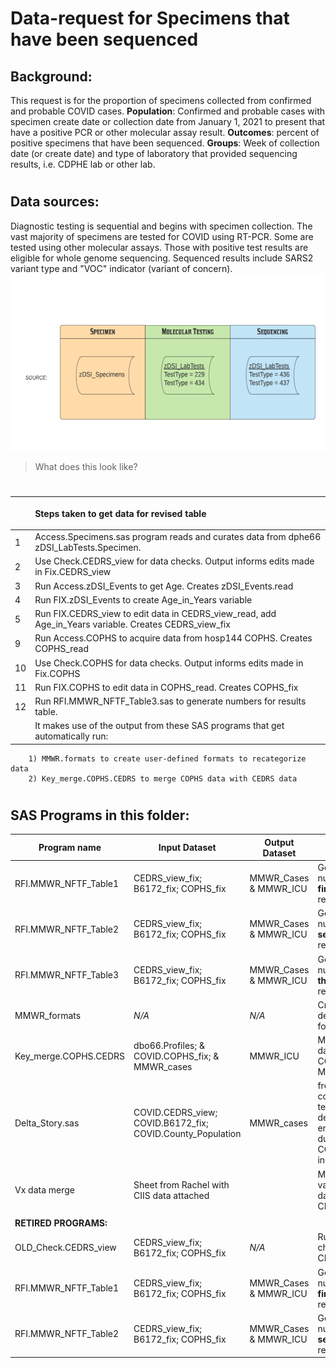 # Data-request for Specimens that have been sequenced 
## Background:
This request is for the proportion of specimens collected from confirmed and probable COVID cases.  **Population**:  Confirmed and probable cases with specimen create date or collection date from January 1, 2021 to present that have a positive PCR or other molecular assay result.  **Outcomes**: percent of positive specimens that have been sequenced.  **Groups**: Week of collection date (or create date) and type of laboratory that provided sequencing results, i.e. CDPHE lab or other lab.  

#

## Data sources:
Diagnostic testing is sequential and begins with specimen collection. The vast majority of specimens are tested for COVID using RT-PCR. Some are tested using other molecular assays. Those with positive test results are eligible for whole genome sequencing. Sequenced results include SARS2 variant type and "VOC" indicator (variant of concern). 
![Source Data Tables](images\SourceDataTables.png)

> What does this look like?


#

|     | <p align="left">Steps taken to get data for revised table</p> |
| --- | ------------------------------------------------------------------------------------ |
|1| Access.Specimens.sas program reads and curates data from dphe66 zDSI_LabTests.Specimen. |
|2| Use Check.CEDRS_view for data checks. Output informs edits made in Fix.CEDRS_view|
|3| Run Access.zDSI_Events to get Age. Creates zDSI_Events.read|
|4| Run FIX.zDSI_Events to create Age_in_Years variable|
|5| Run FIX.CEDRS_view to edit data in CEDRS_view_read, add Age_in_Years variable.  Creates CEDRS_view_fix
|9| Run Access.COPHS to acquire data from hosp144 COPHS. Creates COPHS_read  |
|10| Use Check.COPHS for data checks. Output informs edits made in Fix.COPHS|
|11| Run FIX.COPHS to edit data in COPHS_read.  Creates COPHS_fix
|12| Run RFI.MMWR_NFTF_Table3.sas to generate numbers for results table.  
|   | It makes use of the output from these SAS programs that get automatically run:
        1) MMWR.formats to create user-defined formats to recategorize data
        2) Key_merge.COPHS.CEDRS to merge COPHS data with CEDRS data

#             
## SAS Programs in this folder:

| Program name    | Input Dataset  | Output Dataset   | Purpose                                  
| --------------- | -------------- | ---------------- | ---------------------------------------| 
|RFI.MMWR_NFTF_Table1|CEDRS_view_fix; B6172_fix; COPHS_fix|MMWR_Cases & MMWR_ICU|Generate numbers for **first** data request table
|RFI.MMWR_NFTF_Table2|CEDRS_view_fix; B6172_fix; COPHS_fix|MMWR_Cases & MMWR_ICU|Generate numbers for **second** data request table
|RFI.MMWR_NFTF_Table3|CEDRS_view_fix; B6172_fix; COPHS_fix|MMWR_Cases & MMWR_ICU|Generate numbers for **third** data request table
|MMWR_formats| *N/A* | *N/A* |Create user defined formats
|Key_merge.COPHS.CEDRS|dbo66.Profiles; & COVID.COPHS_fix; & MMWR_cases|MMWR_ICU|Merge ICU data from COPHS into MMWR_Cases
|Delta_Story.sas| COVID.CEDRS_view; COVID.B6172_fix; COVID.County_Population | MMWR_cases | free lance code for telling story of delta emergence during third COVID wave in CO |
|Vx data merge|Sheet from Rachel with CIIS data attached||Merge vaccination data to CEDRS data
||
|**RETIRED PROGRAMS:** | |
| OLD_Check.CEDRS_view| CEDRS_view_fix; B6172_fix; COPHS_fix| *N/A*|Run data checks on CEDRS view|
|RFI.MMWR_NFTF_Table1|CEDRS_view_fix; B6172_fix; COPHS_fix|MMWR_Cases & MMWR_ICU|Generate numbers for **first** data request table
|RFI.MMWR_NFTF_Table2|CEDRS_view_fix; B6172_fix; COPHS_fix|MMWR_Cases & MMWR_ICU|Generate numbers for **second** data request table



